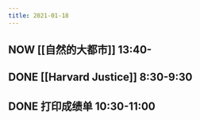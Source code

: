 ```yaml
---
title: 2021-01-18
---
```


## NOW [[自然的大都市]] 13:40-
## DONE [[Harvard Justice]] 8:30-9:30
## DONE 打印成绩单 10:30-11:00
##
##

